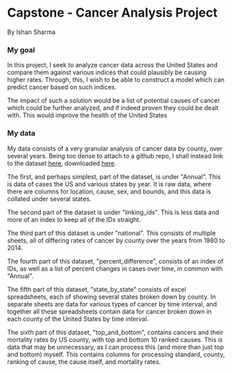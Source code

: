 # Capstone - Cancer Analysis Project

By Ishan Sharma

### My goal

In this project, I seek to analyze cancer data across the United States and compare them against various indices that could plausibly be causing higher rates. Through, this, I wish to be able to construct a model which can predict cancer based on such indices.

The impact of such a solution would be a list of potential causes of cancer which could be further analyzed, and if indeed proven they could be dealt with. This would improve the health of the United States

### My data

My data consists of a very granular analysis of cancer data by county, over several years. Being too dense to attach to a github repo, I shall instead link to the dataset [here](https://1drv.ms/f/s!AneQxAmQInlBks8f2UygKzbvNH3F6w?e=Leb351), downloaded [here](https://ghdx.healthdata.org/record/ihme-data/united-states-cancer-mortality-rates-county-1980-2014). 

The first, and perhaps simplest, part of the dataset, is under "Annual". This is data of cases the US and various states by year. It is raw data, where there are columns for location, cause, sex, and bounds, and this data is collated under several states. 

The second part of the dataset is under "linking_ids". This is less data and more of an index to keep all of the IDs straight. 

The third part of this dataset is under "national". This consists of multiple sheets, all of differing rates of cancer by county over the years from 1980 to 2014. 

The fourth part of this dataset, "percent_difference", consists of an index of IDs, as well as a list of percent changes in cases over time, in common with "Annual". 

The fifth part of this dataset, "state_by_state" consists of excel spreadsheets, each of showing several states broken down by county. In separate sheets are data for various types of cancer by time interval, and together all these spreadsheets contain data for cancer broken down in each county of the United States by time interval. 

The sixth part of this dataset, "top_and_bottom", contains cancers and their mortality rates by US county, with top and bottom 10 ranked causes. This is data that may be unnecessary, as I can process this (and more than just top and bottom) myself. This contains columns for processing standard, county, ranking of cause, the cause itself, and mortality rates.
